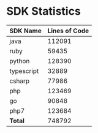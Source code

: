 # SDK Statistics

| SDK Name | Lines of Code |
| -------- | ------------- |
| java | 112091 |
| ruby | 59435 |
| python | 128390 |
| typescript | 32889 |
| csharp | 77986 |
| php | 123469 |
| go | 90848 |
| php7 | 123684 |
| **Total** | 748792 |
